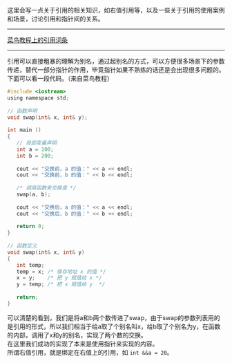 这里会写一点关于引用的相关知识，如右值引用等，以及一些关于引用的使用案例和场景，讨论引用和指针间的关系。
***
[菜鸟教程上的引用词条](http://www.runoob.com/cplusplus/cpp-references.html)
***
引用可以直接粗暴的理解为别名，通过起别名的方式，可以方便很多场景下的参数传递，替代一部分指针的作用，毕竟指针如果不熟练的话还是会出现很多问题的。
下面可以看一段代码。（来自菜鸟教程）
```C
#include <iostream>
using namespace std;
 
// 函数声明
void swap(int& x, int& y);
 
int main ()
{
   // 局部变量声明
   int a = 100;
   int b = 200;
 
   cout << "交换前，a 的值：" << a << endl;
   cout << "交换前，b 的值：" << b << endl;
 
   /* 调用函数来交换值 */
   swap(a, b);
 
   cout << "交换后，a 的值：" << a << endl;
   cout << "交换后，b 的值：" << b << endl;
 
   return 0;
}
 
// 函数定义
void swap(int& x, int& y)
{
   int temp;
   temp = x; /* 保存地址 x 的值 */
   x = y;    /* 把 y 赋值给 x */
   y = temp; /* 把 x 赋值给 y  */
  
   return;
}
```
可以清楚的看到，我们是将a和b两个数传进了swap，由于swap的参数列表用的是引用的形式，所以我们相当于给a取了个别名叫x，给b取了个别名为y，在函数的内部，调用了x和y的别名，实现了两个数的交换。  
在这里我们成功的实现了本来是使用指针来实现的内容。  
所谓右值引用，就是绑定在右值上的引用，如 `int &&a = 20`。

